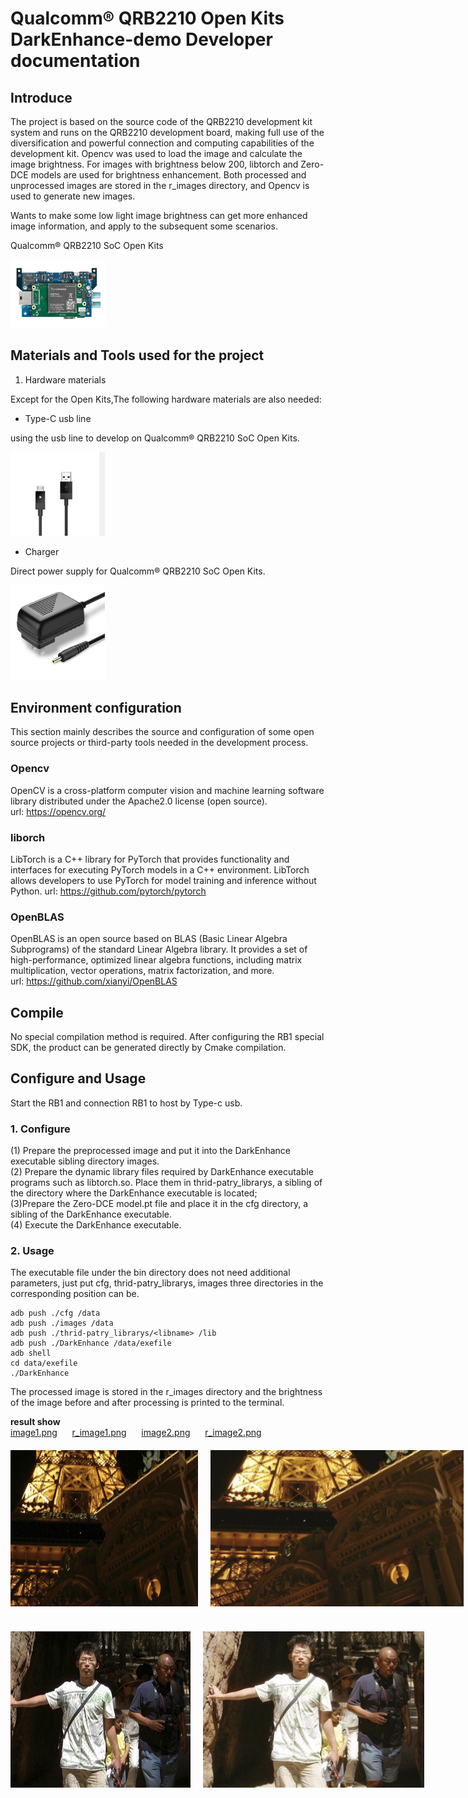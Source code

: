 # Qualcomm® QRB2210 Open Kits DarkEnhance-demo Developer documentation

## Introduce

The project is based on the source code of the QRB2210 development kit system and runs on the QRB2210 development board, making full use of the diversification and powerful connection and computing capabilities of the development kit. Opencv was used to load the image and calculate the image brightness. For images with brightness below 200, libtorch and Zero-DCE models are used for brightness enhancement. Both processed and unprocessed images are stored in the r_images directory, and Opencv is used to generate new images.

Wants to make some low light image brightness can get more enhanced image information, and apply to the subsequent some scenarios.

Qualcomm® QRB2210 SoC Open Kits

<img src="./res/RB1.png" width = "30%" height = "30%" div align=centor />

## Materials and Tools used for the project

1. Hardware materials

Except for the Open Kits,The following hardware materials are also needed:

* Type-C usb line

using the usb line to develop on Qualcomm® QRB2210 SoC Open Kits.

<img src="./res/usb.png" width = "30%" height = "30%" div align=centor />

* Charger

Direct power supply for Qualcomm® QRB2210 SoC Open Kits.

<img src="./res/charger.jpg" width = "30%" height = "30%" div align=centor />

## Environment configuration

This section mainly describes the source and configuration of some open source projects or third-party tools needed in the development process.

### Opencv
OpenCV is a cross-platform computer vision and machine learning software library distributed under the Apache2.0 license (open source).  <br>
url: https://opencv.org/

### liborch
LibTorch is a C++ library for PyTorch that provides functionality and interfaces for executing PyTorch models in a C++ environment. LibTorch allows developers to use PyTorch for model training and inference without Python.
url: https://github.com/pytorch/pytorch

### OpenBLAS
OpenBLAS is an open source based on BLAS (Basic Linear Algebra Subprograms) of the standard Linear Algebra library. It provides a set of high-performance, optimized linear algebra functions, including matrix multiplication, vector operations, matrix factorization, and more.<br>
url: https://github.com/xianyi/OpenBLAS

## Compile
No special compilation method is required. After configuring the RB1 special SDK, the product can be generated directly by Cmake compilation.

## Configure and Usage
Start the RB1 and connection RB1 to host by Type-c usb.
### 1. Configure
(1) Prepare the preprocessed image and put it into the DarkEnhance executable sibling directory images.<br>
(2) Prepare the dynamic library files required by DarkEnhance executable programs such as libtorch.so. Place them in thrid-patry_librarys, a sibling of the directory where the DarkEnhance executable is located;<br>
(3)Prepare the Zero-DCE model.pt file and place it in the cfg directory, a sibling of the DarkEnhance executable.<br>
(4) Execute the DarkEnhance executable.

### 2. Usage
The executable file under the bin directory does not need additional parameters, just put cfg, thrid-patry_librarys, images three directories in the corresponding position can be.

```
adb push ./cfg /data
adb push ./images /data
adb push ./thrid-patry_librarys/<libname> /lib
adb push ./DarkEnhance /data/exefile
adb shell
cd data/exefile
./DarkEnhance 
```

The processed image is stored in the r_images directory and the brightness of the image before and after processing is printed to the terminal.

**result show**</br>
[image1.png](./res/image1.png)&nbsp;&nbsp;&nbsp;&nbsp;&nbsp;&nbsp;[r_image1.png](./res/r_image1.png)&nbsp;&nbsp;&nbsp;&nbsp;&nbsp;&nbsp;[image2.png](./res/image2.png)&nbsp;&nbsp;&nbsp;&nbsp;&nbsp;&nbsp;[r_image2.png](./res/r_image2.png)

<div style="display:flex;justify-content:space-between;;margin-top:20px;">
  <img src="./res/image1.png" alt="Image 1" style="width:300px;margin-right:20px;" />
  <img src="./res/r_image1.png" alt="r_Image 1" style="width:500px;height:250px" />
</div>
<div style="display:flex;justify-content:space-between;margin-top:40px;">
  <img src="./res/image2.png" alt="Image 2" style="width:300px;margin-right:20px;" />
  <img src="./res/r_image2.png" alt="r_Image 2" style="width:500px;height:250px" />
</div>
